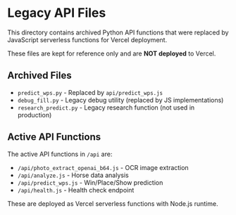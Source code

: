 # Legacy API Files

This directory contains archived Python API functions that were replaced by JavaScript serverless functions for Vercel deployment.

These files are kept for reference only and are **NOT deployed** to Vercel.

## Archived Files

- `predict_wps.py` - Replaced by `api/predict_wps.js`
- `debug_fill.py` - Legacy debug utility (replaced by JS implementations)
- `research_predict.py` - Legacy research function (not used in production)

## Active API Functions

The active API functions in `/api` are:
- `/api/photo_extract_openai_b64.js` - OCR image extraction
- `/api/analyze.js` - Horse data analysis
- `/api/predict_wps.js` - Win/Place/Show prediction
- `/api/health.js` - Health check endpoint

These are deployed as Vercel serverless functions with Node.js runtime.
